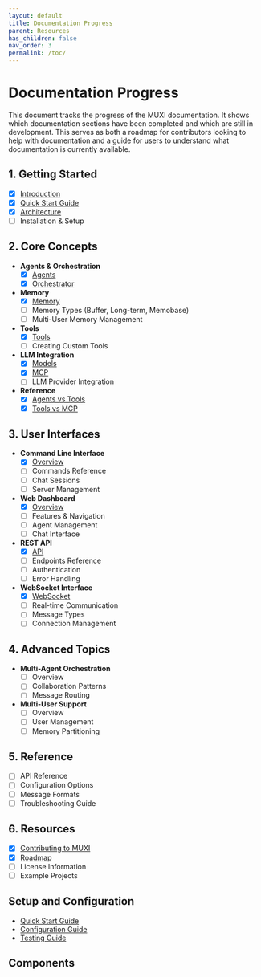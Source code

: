 ```yaml
---
layout: default
title: Documentation Progress
parent: Resources
has_children: false
nav_order: 3
permalink: /toc/
---
```


# Documentation Progress

This document tracks the progress of the MUXI documentation. It shows which documentation sections have been completed and which are still in development. This serves as both a roadmap for contributors looking to help with documentation and a guide for users to understand what documentation is currently available.

## 1. Getting Started
- [x] [Introduction](../overview)
- [x] [Quick Start Guide](../quickstart)
- [x] [Architecture](../architecture)
- [ ] Installation & Setup

## 2. Core Concepts
- **Agents & Orchestration**
  - [x] [Agents](../agents)
  - [x] [Orchestrator](../orchestrator)
- **Memory**
  - [x] [Memory](../memory)
  - [ ] Memory Types (Buffer, Long-term, Memobase)
  - [ ] Multi-User Memory Management
- **Tools**
  - [x] [Tools](../tools)
  - [ ] Creating Custom Tools
- **LLM Integration**
  - [x] [Models](../models)
  - [x] [MCP](../mcp)
  - [ ] LLM Provider Integration
- **Reference**
  - [x] [Agents vs Tools](../agents_vs_tools)
  - [x] [Tools vs MCP](../tools_vs_mcp)

## 3. User Interfaces
- **Command Line Interface**
  - [x] [Overview](../cli)
  - [ ] Commands Reference
  - [ ] Chat Sessions
  - [ ] Server Management
- **Web Dashboard**
  - [x] [Overview](../webapp)
  - [ ] Features & Navigation
  - [ ] Agent Management
  - [ ] Chat Interface
- **REST API**
  - [x] [API](../api)
  - [ ] Endpoints Reference
  - [ ] Authentication
  - [ ] Error Handling
- **WebSocket Interface**
  - [x] [WebSocket](../websocket)
  - [ ] Real-time Communication
  - [ ] Message Types
  - [ ] Connection Management

## 4. Advanced Topics
- **Multi-Agent Orchestration**
  - [ ] Overview
  - [ ] Collaboration Patterns
  - [ ] Message Routing
- **Multi-User Support**
  - [ ] Overview
  - [ ] User Management
  - [ ] Memory Partitioning

## 5. Reference
- [ ] API Reference
- [ ] Configuration Options
- [ ] Message Formats
- [ ] Troubleshooting Guide

## 6. Resources
- [x] [Contributing to MUXI](../contributing)
- [x] [Roadmap](../roadmap)
- [ ] License Information
- [ ] Example Projects

## Setup and Configuration
- [Quick Start Guide](quick_start.md)
- [Configuration Guide](configuration_guide.md)
- [Testing Guide](testing.md)

## Components

